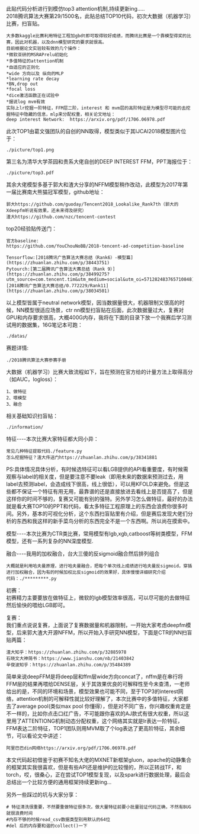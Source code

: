 此贴代码分析进行到模仿top3 attention机制,持续更新ing.....  
2018腾讯算法大赛第29/1500名，此贴总结TOP10代码，初次大数据（机器学习）比赛，扫盲贴。  

	大多数kaggle比赛利用特征工程加gbdt即可取得较好成绩，而腾讯比赛是一个靠模型得奖的比赛，因此对机器，以及dnn模型研究的要求就很高。
	目前根据论文实验较有效的几个操作：
	*微软亚研的MSRAPrelu初始化
	*多值特征的attention机制
	*自适应的正则化
	*wide 方向以及 纵向的MLP
	*learning rate decay
	*BN,drop out
	*focal loss
	*dice激活函数正在试验中
	*据说log mvm有效
	实际上lr挖掘一阶特征，FFM层二阶，interest 和 mvm层的高阶特征是为模型尽可能的去挖掘特征中隐藏的信息，mlp来分配权重，相关论文地址：
	deep interest Network:  https://arxiv.org/pdf/1706.06978.pdf
	
此次TOP1由葛文强团队的自创的NN取得，模型类似于其IJCAI2018模型图片位于：  

	./picture/top1.png
第三名为清华大学茶园和贵系大佬自创的DEEP INTEREST FFM，PPT海报位于：  

	./picture/top3.pdf
其余大佬模型多基于郭大和渣大分享的NFFM模型稍作改动，此模型为2017年第一届比赛南大熊猫冠军模型，github地址：  

	郭大https://github.com/guoday/Tencent2018_Lookalike_Rank7th（郭大的Xdeepfm听说有效果，还未来得及研究）
	渣大https://github.com/nzc/tencent-contest
top20经验贴传送门：  
	
	官方baseline:
	https://github.com/YouChouNoBB/2018-tencent-ad-competition-baseline

	Tensorflow:[2018腾讯广告算法大赛总结（Rank6）-模型篇](https://zhuanlan.zhihu.com/p/38443751)
	Pytourch:[第二届腾讯广告算法大赛总结（Rank 9）](https://zhuanlan.zhihu.com/p/38499275?utm_source=com.tencent.tim&utm_medium=social&utm_oi=571282483765710848)
	[2018腾讯广告算法大赛总结/0.772229/Rank11](https://zhuanlan.zhihu.com/p/38034501)
以上模型皆属于neutral network模型，因当数据量很大，机器限制又很高的时候，NN模型很适应场景，ctr nn模型扫盲贴在后面，此次数据量过大，复赛对GPU和内存要求很高，大概400G内存，我将在下面的目录下放一个我赛后学习测试用的数据集，16G笔记本可跑：  
	
	./datas/

赛题详情:  

	./2018腾讯算法大赛参赛手册  

大数据（机器学习）比赛大致流程如下，旨在预测在官方给的计量方法上取得高分（如AUC，logloss）：  
	
	1、做特征
	2、喂模型
	3、融合

相关基础知识扫盲帖：  

	./information/

特征----本次比赛大家特征都大同小异：  

	常见几种特征提取代码./feature.py  
	怎么挖掘特征？渣大传送门https://zhuanlan.zhihu.com/p/38341881

PS:具体情况具体分析，有时候选特征可以看LGB提供的API看重要度，有时候需观察与label的相关度，但是要注意不要leak（即用未来的数据来预测过去，用label去预测label，会造成线下很高，线上很低），可以用KFOLD来避免。但是这些都不保证一个特征有用无用，最靠谱的还是直接放进去看线上是否提高了，但是这样你的时间不够的，复赛又可能有别的强特。另外学习怎么做特征，最好的办法就是看大赛TOP10的PPT和代码，看太多特征工程原理上的东西会浪费你很多时间。另外，基本的可视化分析，这个东西扫盲贴里有介绍，但是赛后发现大佬们分析的东西和我这样的新手菜鸟分析的东西完全不是一个东西啊。所以尚在摸索中。 

模型----本次比赛为CTR类比赛，常用模型有lgb,xgb,catboost等树类模型，FFM模型，还有一系列复杂的NN深度模型.  

融合----我用的加权融合，台大三傻的反sigmoid融合然后排列组合  
	
	大概就是利用哈夫曼原理，进行哈夫曼融合，把每个单次线上成绩进行哈夫曼反sigmoid，穿插进行加权融合，因为有的时候加权比反sigmoid的效果好，具体慢慢详细研究介绍
	代码：./*********.py

初赛：  
初赛精力主要要放在做特征上，微软的lgb模型效率很高，可以尽可能的去做特征然后愉快的喂给LGB即可。  

复赛：   
我们重点说说复赛，上面说了复赛数据量和机器限制，一开始大家考虑deepfm模型，后来郭大渣大开源NFFM，所以开始入手研究NN模型，下面是CTR的NN扫盲贴两篇：  

	渣大知乎：https://zhuanlan.zhihu.com/p/32885978
	石晓文大神简书：https://www.jianshu.com/nb/21403842
	辛俊波知乎：https://zhuanlan.zhihu.com/p/35484389
	
简单来说deepFFM是将deep层和ffm层wide方向concat了，nffm是在串行将FFM层的结果再喂给DENSE层，关于其效果优良的可解释性至今未查清，一老师给出的是，不同的环境和场景，模型效果也可能不同，至于TOP3的interest网络，attention机制的可解释性就比较好理解了，本次比赛中的多值特征，大家都去了average pool(类似max pool 你懂得），但是对不同广告，你兴趣权重肯定是不一样的，比如你点击口红广告，不可能跟你喜欢的AJ款式有很大权重，所以这里用了ATTENTIONG机制动态分配权重，这个网络其实就是lr表达一阶特征，FFM表达二阶特征，TOP1团队则用MVM取了个log表达了更高阶特征，其余细节，可以看论文中讲述：  

	阿里巴巴din网络https://arxiv.org/pdf/1706.06978.pdf

本文代码起初借鉴于初赛不知名大佬的MXNET新框架gluon，apache的动静集合的框架其实我很喜欢，但是有些API还是维护的比较慢的，所以正转战TF，和torch，哎，很桑心，正在尝试TOP1模型复现，以及spark进行数据处理，最后会总结出一个比较方便的通用框架持续更新ing...
	

另外一些踩过的坑与大家分享：  

	# 特征清洗很重要，不然要重做特征很多次，做大量特征前要小批量验证代码正确，不然有BUG就很浪费时间
	#内存不够的时候read_csv数据类型别用默认的64位
	#del 后的内存要和谐的collect()一下
